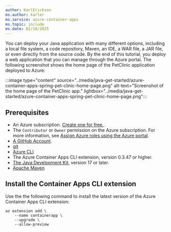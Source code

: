 ```yaml
---
author: KarlErickson
ms.author: karler
ms.service: azure-container-apps
ms.topic: include
ms.date: 02/18/2025
---
```


You can deploy your Java application with many different options, including a local file system, a code repository, Maven, an IDE, a WAR file, a JAR file, or even directly from the source code. By the end of this tutorial, you deploy a web application that you can manage through the Azure portal. The following screenshot shows the home page of the PetClinic application deployed to Azure:

:::image type="content" source="../media/java-get-started/azure-container-apps-spring-pet-clinic-home-page.png" alt-text="Screenshot of the home page of the PetClinic app." lightbox="../media/java-get-started/azure-container-apps-spring-pet-clinic-home-page.png":::

## Prerequisites

- An Azure subscription. [Create one for free.](https://azure.microsoft.com/free/).
- The `Contributor` or `Owner` permission on the Azure subscription. For more information, see [Assign Azure roles using the Azure portal](../../role-based-access-control/role-assignments-portal.yml?tabs=current).
- [A GitHub Account](https://github.com/join).
- [git](https://git-scm.com/downloads)
- [Azure CLI](/cli/azure/install-azure-cli)
- The Azure Container Apps CLI extension, version 0.3.47 or higher.
- [The Java Development Kit](/java/openjdk/install), version 17 or later.
- [Apache Maven](https://maven.apache.org/download.cgi)

## Install the Container Apps CLI extension

Use the the following command to install the latest version of the Azure Container Apps CLI extension:

```azurecli
az extension add \
    --name containerapp \
    --upgrade \
    --allow-preview
```